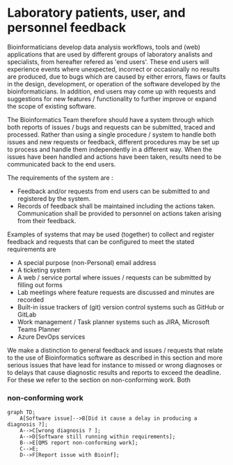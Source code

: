 # Laboratory patients, user, and personnel feedback

Bioinformaticians develop data analysis workflows, tools and (web) applications that are used by different groups of laboratory analists and specialists, from hereafter refered as 'end users'. These end users will experience events where unexpected, incorrect or occasionally no results are produced, due to bugs which are caused by either errors, flaws or faults in the design, development, or operation of the software developed by the bioinformaticians. In addition, end users may come up with requests and suggestions for new features / functionality to further improve or expand the scope of existing software. 

The Bioinformatics Team therefore should have a system through which both reports of issues / bugs and requests can be submitted, traced and processed. Rather than using a single procedure / system to handle both issues and new requests or feedback, different procedures may be set up to process and handle them independently in a different way. When the issues have been handled and actions have been taken, results need to be communicated back to the end users. 

The requirements of the system are :

-   Feedback and/or requests from end users can be submitted to and registered by the system. 
-   Records of feedback shall be maintained including the actions taken. Communication shall be provided to personnel on actions taken arising from their feedback.

Examples of systems that may be used (together) to collect and register feedback and requests that can be configured to meet the stated requirements are

- A special purpose (non-Personal) email address 
- A ticketing system 
- A web / service portal where issues / requests can be submitted by filling out forms
- Lab meetings where feature requests are discussed and minutes are recorded
- Built-in issue trackers of (git) version control systems such as GitHub or GitLab
- Work management / Task planner systems such as JIRA, Microsoft Teams Planner
- Azure DevOps services

We make a distinction to general feedback and issues / requests that relate to the use of Bioinformatics software as described in this section and more serious issues that have lead for instance to missed or wrong diagnoses or to delays that cause diagnostic results and reports to exceed the deadline. For these we refer to the section on non-conforming work. Both 

### non-conforming work

```mermaid
graph TD;
    A[Software issue]-->B[Did it cause a delay in producing a diagnosis ?];
    A-->C[wrong diagnosis ? ];
    A-->D[Software still running within requirements];
    B-->E[QMS report non-conforming work];
    C-->E;
    D-->F[Report issue with Bioinf];
```
